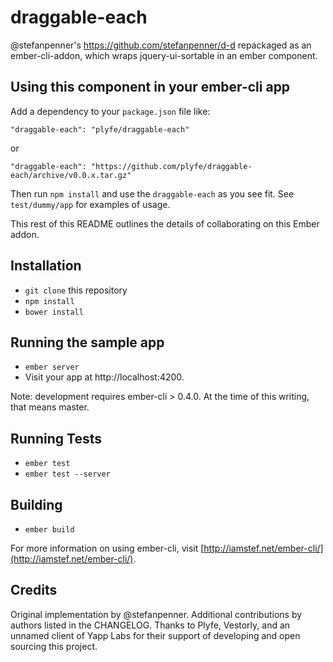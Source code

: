 # draggable-each

@stefanpenner's https://github.com/stefanpenner/d-d repackaged as an ember-cli-addon, which wraps jquery-ui-sortable in an ember component.

## Using this component in your ember-cli app

Add a dependency to your `package.json` file like:

  `"draggable-each": "plyfe/draggable-each"`

or

  `"draggable-each": "https://github.com/plyfe/draggable-each/archive/v0.0.x.tar.gz"`

Then run `npm install` and use the `draggable-each` as you see fit. See `test/dummy/app` for examples of usage.

This rest of this README outlines the details of collaborating on this Ember addon.

## Installation

* `git clone` this repository
* `npm install`
* `bower install`

## Running the sample app

* `ember server`
* Visit your app at http://localhost:4200.

Note: development requires ember-cli > 0.4.0. At the time of this writing, that means master.

## Running Tests

* `ember test`
* `ember test --server`

## Building

* `ember build`

For more information on using ember-cli, visit [http://iamstef.net/ember-cli/](http://iamstef.net/ember-cli/).

## Credits

Original implementation by @stefanpenner. Additional contributions by authors listed in the CHANGELOG. Thanks to Plyfe, Vestorly, and an unnamed client of Yapp Labs for their support of developing and open sourcing this project.
